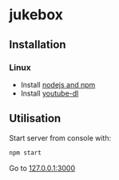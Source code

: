 # jukebox

## Installation

### Linux

* Install [nodejs and npm](https://nodejs.org/)
* Install [youtube-dl](https://rg3.github.io/youtube-dl/)

## Utilisation

Start server from console with:
```sh
npm start
```
Go to [127.0.0.1:3000](http://127.0.0.1:3000/)
